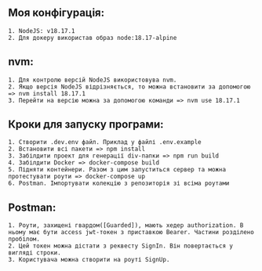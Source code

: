 ## Моя конфігурація:
    1. NodeJS: v18.17.1
    2. Для докеру використав образ node:18.17-alpine

## nvm:
    1. Для контролю версій NodeJS використовува nvm.
    2. Якщо версія NodeJS відрізняється, то можна встановити за допомогою => nvm install 18.17.1
    3. Перейти на версію можна за допомогою команди => nvm use 18.17.1

## Кроки для запуску програми:
    1. Створити .dev.env файл. Приклад у файлі .env.example
    2. Встановити всі пакети => npm install
    3. Забілдити проект для генерації div-папки => npm run build
    4. Забілдити Docker => docker-compose build
    5. Підняти контейнери. Разом з цим запуститься сервер та можна протестувати роути => docker-compose up
    6. Postman. Імпортувати колекцію з репозиторія зі всіма роутами

## Postman:
    1. Роути, захищені гвардом([Guarded]), мають хедер authorization. В ньому має бути access jwt-токен з приставкою Bearer. Частини розділено пробілом. 
    2. Цей токен можна дістати з реквесту SignIn. Він повертається у вигляді строки.
    3. Користувача можна створити на роуті SignUp.